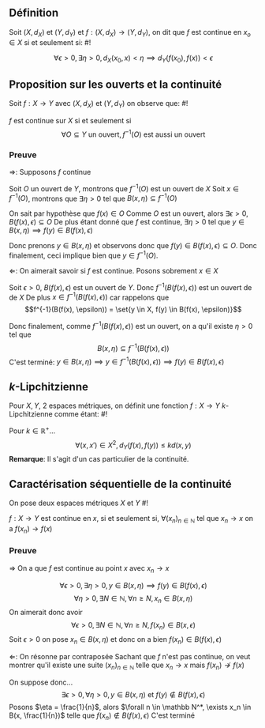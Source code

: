 ## Définition
Soit $(X, d_X)$ et $(Y, d_Y)$ et $f:(X, d_X) \to (Y, d_Y)$, on dit que $f$ est continue en $x_o \in X$ si et seulement si: #!

$$\forall \epsilon > 0, \exists\eta >0, d_X(x_0, x)< \eta \implies d_Y(f(x_0), f(x)) < \epsilon$$

## Proposition sur les ouverts et la continuité
Soit $f: X \to Y$ avec $(X, d_X)$ et $(Y, d_Y)$ on observe que: #!

$f$ est continue sur $X$ si et seulement si $$\forall O \subseteq Y \text{ un ouvert}, f^{-1}(O) \text{ est aussi un ouvert}$$
### Preuve
$\Rightarrow$: Supposons $f$ continue

Soit $O$ un ouvert de $Y$, montrons que $f^{-1}(O)$ est un ouvert de $X$
Soit $x  \in f^{-1}(O)$, montrons que $\exists \eta > 0$ tel que $B(x, \eta) \subseteq f^{-1}(O)$

On sait par hypothèse que $f(x) \in O$
Comme $O$ est un ouvert, alors $\exists \epsilon > 0,  B(f(x), \epsilon) \subseteq O$
De plus étant donné que $f$ est continue, $\exists \eta > 0$ tel que $y \in B(x, \eta) \implies f(y) \in B(f(x), \epsilon)$

Donc prenons $y \in B(x, \eta)$ et observons donc que $f(y) \in B(f(x), \epsilon) \subseteq O$. Donc finalement, ceci implique bien que $y \in f^{-1}(O)$.

$\Leftarrow$: On aimerait savoir si $f$ est continue. Posons sobrement $x \in X$

Soit $\epsilon > 0$, $B(f(x), \epsilon)$ est un ouvert de $Y$. Donc $f^{-1}(B(f(x), \epsilon))$ est un ouvert de de $X$
De plus $x \in f^{-1}(B(f(x), \epsilon))$ car rappelons que
$$f^{-1}(B(f(x), \epsilon)) = \set{y \in X, f(y) \in B(f(x), \epsilon)}$$

Donc finalement, comme $f^{-1}(B(f(x), \epsilon))$ est un ouvert, on a qu'il existe $\eta > 0$ tel que
$$B(x, \eta) \subseteq f^{-1}(B(f(x), \epsilon))$$
C'est terminé: $y \in B(x, \eta) \implies y \in f^{-1}(B(f(x), \epsilon)) \implies f(y) \in B(f(x), \epsilon)$ 
$$\tag*{$\blacksquare$}$$

## $k$-Lipchitzienne
Pour $X, Y$, 2 espaces métriques, on définit une fonction $f: X \to Y$ $k$-Lipchitzienne comme étant: #!

Pour $k \in \mathbb R^+$...
$$\forall(x, x') \in X^2, d_Y(f(x), f(y)) \leq kd(x,y)$$
**Remarque**: Il s'agit d'un cas particulier de la continuité.

## Caractérisation séquentielle de la continuité
On pose deux espaces métriques $X$ et $Y$ #!

$f: X \to Y$ est continue en $x$, si et seulement si, $\forall (x_n)_{n \in \mathbb N}$ tel que $x_n \to x$ on a $f(x_n) \to f(x)$ 

### Preuve
$\Rightarrow$ On a que $f$ est continue au point $x$ avec $x_n \to x$

$$\forall \epsilon> 0, \exists \eta > 0, y \in B(x, \eta) \implies f(y) \in B(f(x), \epsilon)$$
$$\forall \eta > 0, \exists N \in \mathbb N, \forall n \geq N, x_n \in B(x, \eta)$$
On aimerait donc avoir
$$\forall \epsilon > 0, \exists N \in \mathbb N, \forall n \geq N, f(x_n) \in B(x, \epsilon)$$
Soit $\epsilon > 0$ on pose $x_n \in B(x, \eta)$ et donc on a bien $f(x_n) \in B(f(x), \epsilon)$

$\Leftarrow$: On résonne par contraposée
Sachant que $f$ n'est pas continue, on veut montrer qu'il existe une suite $(x_n)_{n \in \mathbb N}$ telle que $x_n \to x$ mais $f(x_n) \not \to f(x)$ 

On suppose donc...
$$\exists \epsilon>0, \forall \eta > 0, y \in B(x, \eta) \text{ et } f(y) \not\in B(f(x), \epsilon)$$
Posons $\eta = \frac{1}{n}$, alors $\forall n \in \mathbb N^*, \exists x_n \in B(x, \frac{1}{n})$ telle que $f(x_n) \not\in B(f(x), \epsilon)$
C'est terminé
$$\tag*{$\blacksquare$}$$
